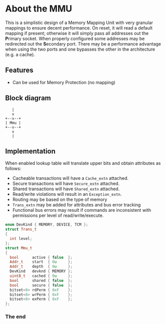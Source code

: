 About the MMU
=============

This is a simplistic design of a Memory Mapping Unit with very granular
mappings to ensure decent performance. On reset, it will
read a default mapping if present; otherwise it will simply
pass all addresses out the **P**rimary socket. When properly configured
some addresses may be redirected out the **S**econdary port.
There may be a performance advantage when using the two ports and
one bypasses the other in the architecture (e.g. a cache).

Features
--------
- Can be used for Memory Protection (no mapping)

Block diagram
-------------

```
   |
   v
+--v--+
| Mmu |
+--v--+
   v
   |
```

Implementation
--------------

When enabled lookup table will translate upper bits and obtain attributes as
follows:

- Cacheable transactions will have a `Cache_extn` attached.
- Secure transactions will have `Secure_extn` attached.
- Shared transactions will have `Shared_extn` attached.
- Read/write violations will result in an `Exception_extn`.
- Routing may be based on the type of memory
- `Trans_extn` may be added for attributes and bus error tracking
- Functional bus errors may result if commands are inconsistent with permissions
  per level of read/write/execute.

```cpp
enum DevKind { MEMORY, DEVICE, TCM };
struct Trans_t
{
  int level;
};
struct Mmu_t
{
  bool      active { false  };
  Addr_t    start  { 0u     };
  Addr_t    depth  { 0u     };
  DevKind   devknd { MEMORY };
  uint8_t   cached { 0u     };
  bool      shared { false  };
  bool      secure { false  };
  bitset<8> rdPerm { 0xF    };
  bitset<8> wrPerm { 0xF    };
  bitset<8> exPerm { 0xF    };
};
```

### The end
